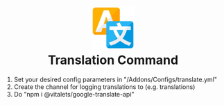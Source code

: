 <h1 align="center">
  <br>
    <a href="https://emeraldsrv.dev/resources/resource/17-translation-addon--supportbot/"><img src="./assets/images/translate-icon.png" style="width: 100px; height: 100px"></a>
  <br>
  Translation Command
  <br>
</h1>

1. Set your desired config parameters in "/Addons/Configs/translate.yml"
2. Create the channel for logging translations to (e.g. translations)
3. Do "npm i @vitalets/google-translate-api"
